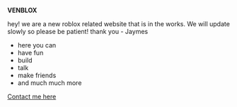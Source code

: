 <b>VENBLOX</b>
<p>hey! we are a new roblox related website that is in the works. We will update slowly so please be patient! thank you - Jaymes</p>
<ul>
<li>here you can</li>
<li>have fun</li>
<li>build</li>
<li>talk</li>
<li>make friends</li>
<li>and much much more</li>
</ul>





























<a href="mailto:jaymesover@gmail.com?subject=support&body=contact me">Contact me here</a>
